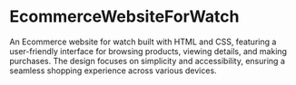 # EcommerceWebsiteForWatch
An Ecommerce website for watch built with HTML and CSS, featuring a user-friendly interface for browsing products, viewing details, and making purchases. The design focuses on simplicity and accessibility, ensuring a seamless shopping experience across various devices.
